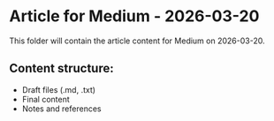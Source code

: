 # Article for Medium - 2026-03-20

This folder will contain the article content for Medium on 2026-03-20.

## Content structure:
- Draft files (.md, .txt)
- Final content
- Notes and references
